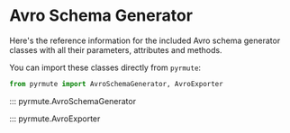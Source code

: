 # Avro Schema Generator

Here's the reference information for the included Avro schema generator
classes with all their parameters, attributes and methods.

You can import these classes directly from `pyrmute`:

```python
from pyrmute import AvroSchemaGenerator, AvroExporter
```

::: pyrmute.AvroSchemaGenerator

::: pyrmute.AvroExporter
